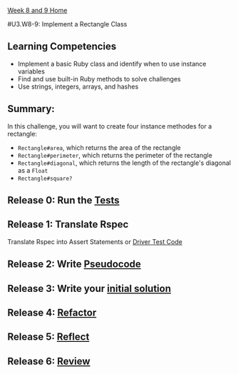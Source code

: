 [Week 8 and 9 Home](../../)

#U3.W8-9: Implement a Rectangle Class

## Learning Competencies
- Implement a basic Ruby class and identify when to use instance variables
- Find and use built-in Ruby methods to solve challenges
- Use strings, integers, arrays, and hashes

## Summary:
In this challenge, you will want to create four instance methodes for a rectangle:

- `Rectangle#area`, which returns the area of the rectangle
- `Rectangle#perimeter`, which returns the perimeter of the rectangle
- `Rectangle#diagonal`, which returns the length of the rectangle's diagonal as a `Float`
- `Rectangle#square?`


## Release 0: Run the [Tests](rectangle_spec.rb)

## Release 1: Translate Rspec
Translate Rspec into Assert Statements or [Driver Test Code](../../../references/driver_code.md)

## Release 2: Write [Pseudocode](../../../references/pseudocode.md)

## Release 3: Write your [initial solution](../../../references/initial_solution.md)

## Release 4: [Refactor](../../../references/refactoring.md)

## Release 5: [Reflect](../../../references/reflection.md)

## Release 6: [Review](../../../references/review.md)



